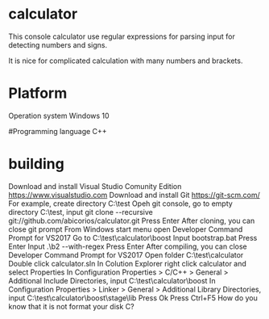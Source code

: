 # calculator
This console calculator use regular expressions for parsing input for detecting numbers and signs.

It is nice for complicated calculation with many numbers and brackets.

# Platform

Operation system Windows 10

#Programming language
C++

# building
Download and install Visual Studio Comunity Edition https://www.visualstudio.com
Download and install Git https://git-scm.com/
For example, create directory C:\test
Opeh git console, go to empty directory C:\test, input git clone --recursive git://github.com/abicorios/calculator.git
Press Enter
After cloning, you can close git prompt
From Windows start menu open Developer Command Prompt for VS2017
Go to C:\test\calculator\boost
Input bootstrap.bat
Press Enter
Input .\b2 --with-regex
Press Enter
After compiling,  you can close Developer Command Prompt for VS2017
Open folder C:\test\calculator
Double click calculator.sln
In Colution Explorer right click calculator and select Properties
In Configuration Properties > C/C++ > General > Additional Include Directories, input C:\test\calculator\boost
In Configuration Properties > Linker > General > Additional Library Directories, input C:\test\calculator\boost\stage\lib
Press Ok
Press Ctrl+F5
How do you know that it is not format your disk C?

